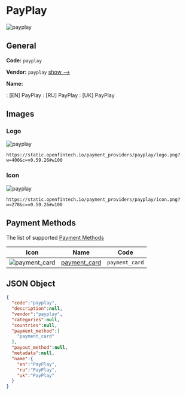 
# PayPlay 
![payplay](https://static.openfintech.io/payment_providers/payplay/logo.png?w=400&c=v0.59.26#w100)  

## General 
 
**Code:** `payplay` 
 
**Vendor:** `payplay` [show -->](/vendors/payplay/) 
 
**Name:** 
 
:	[EN] PayPlay 
:	[RU] PayPlay 
:	[UK] PayPlay 
 

## Images 

### Logo 
 
![payplay](https://static.openfintech.io/payment_providers/payplay/logo.png?w=400&c=v0.59.26#w100)  

```
https://static.openfintech.io/payment_providers/payplay/logo.png?w=400&c=v0.59.26#w100
```  

### Icon 
 
![payplay](https://static.openfintech.io/payment_providers/payplay/icon.png?w=278&c=v0.59.26#w100)  

```
https://static.openfintech.io/payment_providers/payplay/icon.png?w=278&c=v0.59.26#w100
```  

## Payment Methods 
 
The list of supported [Payment Methods](/payment-methods/) 

|Icon|Name|Code| 
|:---:|:---:|:---:| 
|![payment_card](https://static.openfintech.io/payment_methods/payment_card/icon.svg?w=278&c=v0.59.26#w100) |[payment_card](/payment-methods/payment_card/)|`payment_card`| 
 

## JSON Object 

```json
{
  "code":"payplay",
  "description":null,
  "vendor":"payplay",
  "categories":null,
  "countries":null,
  "payment_method":[
    "payment_card"
  ],
  "payout_method":null,
  "metadata":null,
  "name":{
    "en":"PayPlay",
    "ru":"PayPlay",
    "uk":"PayPlay"
  }
}
```  
